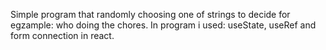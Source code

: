 Simple program that randomly choosing one of strings to decide for egzample: who doing the chores.
In program i used: useState, useRef and form connection in react.
